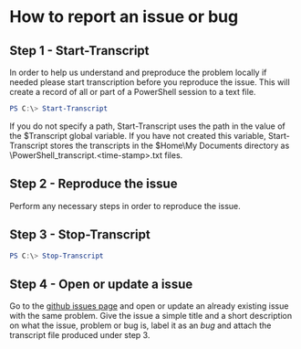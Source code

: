 # How to report an issue or bug

## Step 1 - Start-Transcript

In order to help us understand and preproduce the problem locally if needed please start transcription before you reproduce the issue.
This will create a record of all or part of a PowerShell session to a text file.

```powershell
PS C:\> Start-Transcript
```

If you do not specify a path, Start-Transcript uses the path in the value of the $Transcript global variable. If you have not created this variable, Start-Transcript stores the transcripts in the $Home\My Documents directory as \PowerShell_transcript.\<time-stamp\>.txt files.

## Step 2 - Reproduce the issue

Perform any necessary steps in order to reproduce the issue.

## Step 3  - Stop-Transcript

```powershell
PS C:\> Stop-Transcript
```

## Step 4 - Open or update a issue

Go to the [github issues page](https://github.com/easitab/EasitGoWebservice/issues) and open or update an already existing issue with the same problem.
Give the issue a simple title and a short description on what the issue, problem or bug is, label it as an *bug* and attach the transcript file produced under step 3.